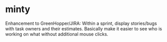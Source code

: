 minty
=====

Enhancement to GreenHopper/JIRA: Within a sprint, display stories/bugs with task owners and their estimates. Basically make it easier to see who is working on what without additional mouse clicks.

